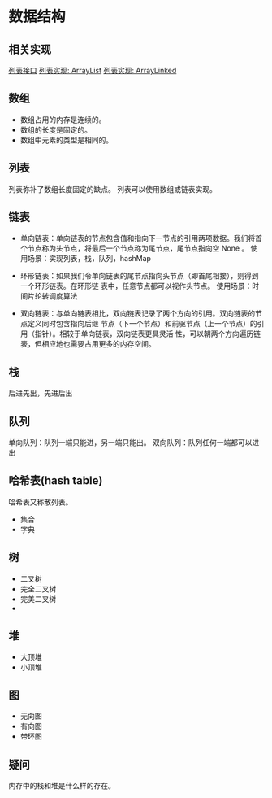 # 数据结构

## 相关实现
[列表接口](./List.ts)
[列表实现: ArrayList](./ArrayList.ts)
[列表实现: ArrayLinked](./ArrayLinked.ts)


## 数组
- 数组占用的内存是连续的。
- 数组的长度是固定的。
- 数组中元素的类型是相同的。

## 列表
列表弥补了数组长度固定的缺点。
列表可以使用数组或链表实现。

## 链表
- 单向链表：单向链表的节点包含值和指向下一节点的引用两项数据。我们将首
个节点称为头节点，将最后一个节点称为尾节点，尾节点指向空 None 。
使用场景：实现列表，栈，队列，hashMap

- 环形链表：如果我们令单向链表的尾节点指向头节点（即首尾相接），则得到一个环形链表。在环形链
表中，任意节点都可以视作头节点。
使用场景：时间片轮转调度算法

- 双向链表：与单向链表相比，双向链表记录了两个方向的引用。双向链表的节点定义同时包含指向后继
节点（下一个节点）和前驱节点（上一个节点）的引用（指针）。相较于单向链表，双向链表更具灵活
性，可以朝两个方向遍历链表，但相应地也需要占用更多的内存空间。

## 栈
后进先出，先进后出

## 队列
单向队列：队列一端只能进，另一端只能出。
双向队列：队列任何一端都可以进出

## 哈希表(hash table)
哈希表又称散列表。
- 集合
- 字典


## 树
- 二叉树
- 完全二叉树
- 完美二叉树
-

## 堆
- 大顶堆
- 小顶堆

## 图
- 无向图
- 有向图
- 带环图


## 疑问
内存中的栈和堆是什么样的存在。